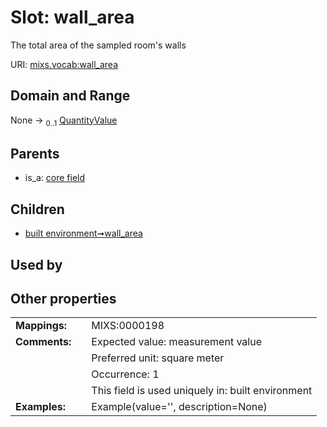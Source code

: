 
# Slot: wall_area


The total area of the sampled room's walls

URI: [mixs.vocab:wall_area](https://w3id.org/mixs/vocab/wall_area)


## Domain and Range

None &#8594;  <sub>0..1</sub> [QuantityValue](QuantityValue.md)

## Parents

 *  is_a: [core field](core_field.md)

## Children

 *  [built environment➞wall_area](built_environment_wall_area.md)

## Used by


## Other properties

|  |  |  |
| --- | --- | --- |
| **Mappings:** | | MIXS:0000198 |
| **Comments:** | | Expected value: measurement value |
|  | | Preferred unit: square meter |
|  | | Occurrence: 1 |
|  | | This field is used uniquely in: built environment |
| **Examples:** | | Example(value='', description=None) |

